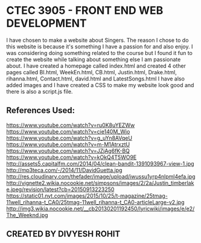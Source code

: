 # CTEC 3905 - FRONT END WEB DEVELOPMENT

I have chosen to make a website about Singers. 
The reason I chose to do this website is because it's something I have a passion for and also enjoy. 
I was considering doing something related to the course but I found it fun to create the website while talking about something else 
I am passionate about. 
I have created a homepage called index.html and created 4 other pages called BI.html, WeekEn.html, CB.html, Justin.html, Drake.html, rihanna.html, 
Contact.html, david.html and LatestSongs.html
I have also added images and I have created a CSS to make my website look good and there is also a script.js file. 

## References Used:
https://www.youtube.com/watch?v=ru0K8uYEZWw
https://www.youtube.com/watch?v=cie140M_Wjo
https://www.youtube.com/watch?v=g_uYn8AVqeU
https://www.youtube.com/watch?v=m-M1AtrxztU
https://www.youtube.com/watch?v=JZjAg6fK-BQ
https://www.youtube.com/watch?v=kOkQ4T5WO9E
http://assets5.capitalfm.com/2014/04/clean-bandit-1391093967-view-1.jpg
http://mp3teca.com/-/2014/11/DavidGuetta.jpg
http://res.cloudinary.com/thefader/image/upload/iwussu1yrp4nlpml4efa.jpg
http://vignette2.wikia.nocookie.net/simpsons/images/2/2a/Justin_timberlake.jpeg/revision/latest?cb=20150913223250
https://static01.nyt.com/images/2015/10/25/t-magazine/25tmag-11well_rihanna-t_CA0/25tmag-11well_rihanna-t_CA0-articleLarge-v2.jpg
http://img3.wikia.nocookie.net/__cb20130201192450/lyricwiki/images/e/e2/The_Weeknd.jpg

## CREATED BY DIVYESH ROHIT

